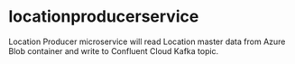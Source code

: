 # locationproducerservice
Location Producer microservice will read Location master data from Azure Blob container and write to Confluent Cloud Kafka topic.
